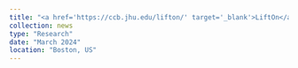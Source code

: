 ```yaml
---
title: "<a href='https://ccb.jhu.edu/lifton/' target='_blank'>LiftOn</a>, our new genome lift-over tool, will be featured in a 10-min talk at <a href='https://recomb-seq.github.io/' target='_blank'>RECOMB-Seq 2024</a> in Boston, MA – preprint coming soon!""
collection: news
type: "Research"
date: "March 2024"
location: "Boston, US"
---
```

